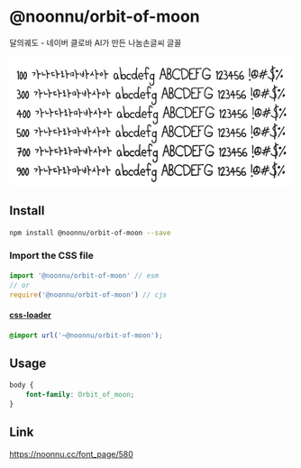 # @noonnu/orbit-of-moon

달의궤도 - 네이버 클로바 AI가 만든 나눔손글씨 글꼴

![example](./example.png)

## Install

```bash
npm install @noonnu/orbit-of-moon --save
```

### Import the CSS file

```js
import '@noonnu/orbit-of-moon' // esm
// or
require('@noonnu/orbit-of-moon') // cjs
```

#### [css-loader](https://github.com/webpack-contrib/css-loader)

```css
@import url('~@noonnu/orbit-of-moon');
```

## Usage

```css
body {
    font-family: Orbit_of_moon;
}
```

## Link

https://noonnu.cc/font_page/580
